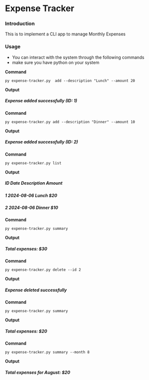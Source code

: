 # Expense Tracker

### Introduction

This is to implement a CLI app to manage Monthly Expenses

### Usage

- You can interact with the system through the following commands
- make sure you have python on your system

**Command**

```shell
py expense-tracker.py  add --description "Lunch" --amount 20
`````

**Output**

##### Expense added successfully (ID: 1)

**Command**

```shell
py expense-tracker.py add --description "Dinner" --amount 10
```

**Output**

##### Expense added successfully (ID: 2)

**Command**

```shell
py expense-tracker.py list
```

**Output**

##### ID  Date       Description  Amount

##### 1   2024-08-06  Lunch $20

##### 2   2024-08-06  Dinner $10

**Command**

```shell
py expense-tracker.py summary
```

**Output**

##### Total expenses: $30

**Command**

```shell
py expense-tracker.py delete --id 2
```

**Output**

##### Expense deleted successfully

**Command**

```shell
py expense-tracker.py summary
```

**Output**

##### Total expenses: $20

**Command**

```shell
py expense-tracker.py summary --month 8
```

**Output**

##### Total expenses for August: $20

